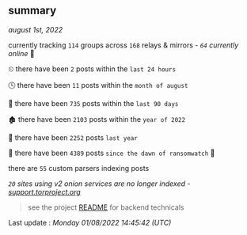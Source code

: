 
## summary
_august 1st, 2022_

currently tracking `114` groups across `168` relays & mirrors - _`64` currently online_ 📡

⏲ there have been `2` posts within the `last 24 hours`

🕓 there have been `11` posts within the `month of august`

📅 there have been `735` posts within the `last 90 days`

🏚 there have been `2103` posts within the `year of 2022`

🚀 there have been `2252` posts `last year`

🦕 there have been `4389` posts `since the dawn of ransomwatch` 🐣

there are `55` custom parsers indexing posts

_`20` sites using v2 onion services are no longer indexed - [support.torproject.org](https://support.torproject.org/onionservices/v2-deprecation/)_

> see the project [README](https://github.com/jmousqueton/ransomwatch#readme) for backend technicals



Last update : _Monday 01/08/2022 14:45:42 (UTC)_


